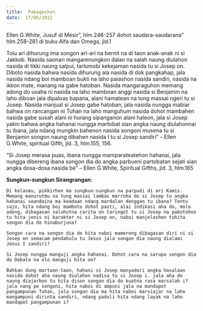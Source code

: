 ```yaml
---
title:  Pabagashon
date:  17/06/2022
---
```


Ellen G.White, Jusuf di Mesir”, hlm.246-257 dohot saudara-saudarana” hlm.258-281 di buku Alfa dan Omega, jld.1

Tolu ari dihurung ima songon ari-ari na bernit na di taon anak-anak ni si Jakkob. Nasida saonari mangarenungkon dalan na salah naung diulahon nasida di tikki naung salpui, tarlumobi kekejaman nasida tu si Josep on. Diboto nasida bahwa nasida dihurung ala nasida di dok pangkahap, jala nasida ndang boi mamboan bukti na laho paiashon nasida sandiri, nasida na ikkon mate, manang na gabe hatoban. Nasida mangaraguhon memang adong do usaha ni nasida na laho mamboan anggi nasida si Benjamin na laho diboan jala dipaloas bapana, alani hamatean na tung massai ngeri tu si Josep. Nasida manjual si Josep gabe hatoban, jala nasida nungga mabiar bahwa on rancangan ni Tuhan na laho manguhum nasida dohot mambahen nasida gabe susah alani ni hurang sipanganon alani haleon, jala si Josep yakin bahwa angka hahanai nungga martobat sian angka naung diulahonnai tu ibana, jala ndang mungkin bahenon nasida songoni musena tu si Benjamin songon naung dibahen nasida I tu si Josep sandiri” – Ellen G.White, spiritual Gifth, jld. 3, hlm.155, 156.

“Si Josep merasa puas, ibana nungga mamparateatehon hahanai, jala nungga dibereng ibana songon dia do angka parbueni partobatan sejati sian angka dosa-dosa nasida be” – Ellen G.White, Spiritual Gifths, jld. 3, hlm.165

**Sungkun-sungkun Sirangrangan**:

`Di kelasmu, pikkirhon ma sungkun-sungkun na parpudi di ari Kamis. Memang manurutmu na tung massai lambas marroha do si Josep tu angka hahanai seandaina ma keadaan ndang mardalan denggan tu ibana? Tontu sajo, hita ndang boi mamboto dohot pasti, alai indikasi aha do, molo adong, dibagasan saluhutna carita on taringot tu si Josep na pabotohon tu hita jenis ni karakter ni si Josep on, naboi manjelashon tuhita songon dia do hinaburjuna?`

`Songon cara na songon dia do hita naboi mamereng dibagasan diri ni si Josep on semacam pendahulu tu Jesus jala songon dia naung dialami Jesus I sandiri?`

`Si Josep nungga manguji angka hahanai. Dohot cara na sarupa songon dia do Debata na olo manguji hita on?`

`Bahkan dung martaon-taon, hahani si Josep manyadari angka hasalaan nasida dohot aha naung diulahon nadisa tu si Josep i. jala aha do naung diajarhon tu hita dison songon dia do kuatna rasa marsalah i? jala nang pe songoni, hita naboi di ampuni jala na mandapot pangampunan Tuhan, jala songon dia ma hita naboi marsiajar na laho mangampuni dirinta sandiri, ndang paduli hita ndang layak na laho mandapot pangampunan i?`